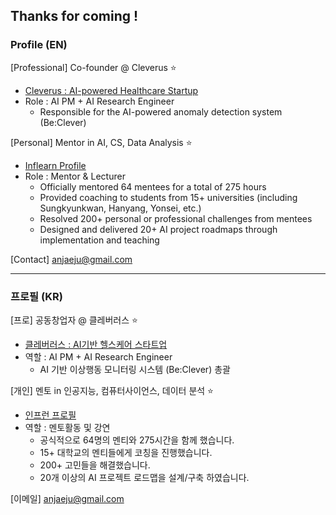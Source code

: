 ## Thanks for coming !

### Profile (EN)
[Professional] Co-founder @ Cleverus ⭐
- [Cleverus : AI-powered Healthcare Startup](https://www.cleverus-ai.com/)
- Role : AI PM + AI Research Engineer
  - Responsible for the AI-powered anomaly detection system (Be:Clever)

[Personal] Mentor in AI, CS, Data Analysis ⭐
- [Inflearn Profile](https://www.inflearn.com/mentors?mentor_id=1615)
- Role : Mentor & Lecturer
  - Officially mentored 64 mentees for a total of 275 hours
  - Provided coaching to students from 15+ universities (including Sungkyunkwan, Hanyang, Yonsei, etc.)
  - Resolved 200+ personal or professional challenges from mentees
  - Designed and delivered 20+ AI project roadmaps through implementation and teaching

[Contact] anjaeju@gmail.com

---
### 프로필 (KR)
[프로] 공동창업자 @ 클레버러스 ⭐
- [클레버러스 : AI기반 헬스케어 스타트업](https://www.cleverus-ai.com/)
- 역할 : AI PM + AI Research Engineer
  - AI 기반 이상행동 모니터링 시스템 (Be:Clever) 총괄

[개인] 멘토 in 인공지능, 컴퓨터사이언스, 데이터 분석 ⭐
- [인프런 프로필](https://www.inflearn.com/mentors?mentor_id=1615)
- 역할 : 멘토활동 및 강연
  - 공식적으로 64명의 멘티와 275시간을 함께 했습니다.
  - 15+ 대학교의 멘티들에게 코칭을 진행했습니다.
  - 200+ 고민들을 해결했습니다.
  - 20개 이상의 AI 프로젝트 로드맵을 설계/구축 하였습니다.

[이메일] anjaeju@gmail.com
